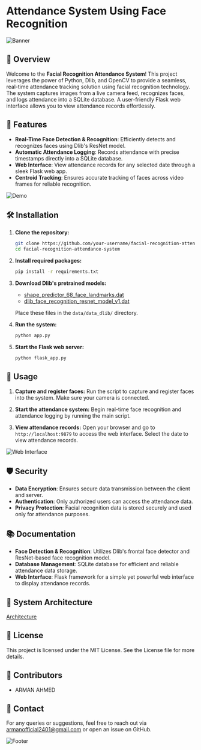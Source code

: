 # Attendance System Using Face Recognition

![Banner](path/to/your/banner-image.png)

## 📸 Overview

Welcome to the **Facial Recognition Attendance System**! This project leverages the power of Python, Dlib, and OpenCV to provide a seamless, real-time attendance tracking solution using facial recognition technology. The system captures images from a live camera feed, recognizes faces, and logs attendance into a SQLite database. A user-friendly Flask web interface allows you to view attendance records effortlessly.

## 🌟 Features

- **Real-Time Face Detection & Recognition**: Efficiently detects and recognizes faces using Dlib's ResNet model.
- **Automatic Attendance Logging**: Records attendance with precise timestamps directly into a SQLite database.
- **Web Interface**: View attendance records for any selected date through a sleek Flask web app.
- **Centroid Tracking**: Ensures accurate tracking of faces across video frames for reliable recognition.

![Demo](path/to/your/demo-image.gif)

## 🛠️ Installation

1. **Clone the repository:**
    ```bash
    git clone https://github.com/your-username/facial-recognition-attendance-system.git
    cd facial-recognition-attendance-system
    ```

2. **Install required packages:**
    ```bash
    pip install -r requirements.txt
    ```

3. **Download Dlib's pretrained models:**
    - [shape_predictor_68_face_landmarks.dat](http://dlib.net/files/shape_predictor_68_face_landmarks.dat.bz2)
    - [dlib_face_recognition_resnet_model_v1.dat](http://dlib.net/files/dlib_face_recognition_resnet_model_v1.dat.bz2)

    Place these files in the `data/data_dlib/` directory.

4. **Run the system:**
    ```bash
    python app.py
    ```

5. **Start the Flask web server:**
    ```bash
    python flask_app.py
    ```

## 🚀 Usage

1. **Capture and register faces:**
   Run the script to capture and register faces into the system. Make sure your camera is connected.

2. **Start the attendance system:**
   Begin real-time face recognition and attendance logging by running the main script.

3. **View attendance records:**
   Open your browser and go to `http://localhost:9879` to access the web interface. Select the date to view attendance records.

![Web Interface](path/to/your/web-interface-image.png)



## 🛡️ Security

- **Data Encryption**: Ensures secure data transmission between the client and server.
- **Authentication**: Only authorized users can access the attendance data.
- **Privacy Protection**: Facial recognition data is stored securely and used only for attendance purposes.

## 📚 Documentation

- **Face Detection & Recognition**: Utilizes Dlib's frontal face detector and ResNet-based face recognition model.
- **Database Management**: SQLite database for efficient and reliable attendance data storage.
- **Web Interface**: Flask framework for a simple yet powerful web interface to display attendance records.

## 🧩 System Architecture

[Architecture](path/to/your/footer-image.png)

## 📜 License

This project is licensed under the MIT License. See the License file for more details.

## 👥 Contributors

- ARMAN AHMED

## 💬 Contact

For any queries or suggestions, feel free to reach out via armanofficial2401@gmail.com or open an issue on GitHub.

![Footer](path/to/your/footer-image.png)

